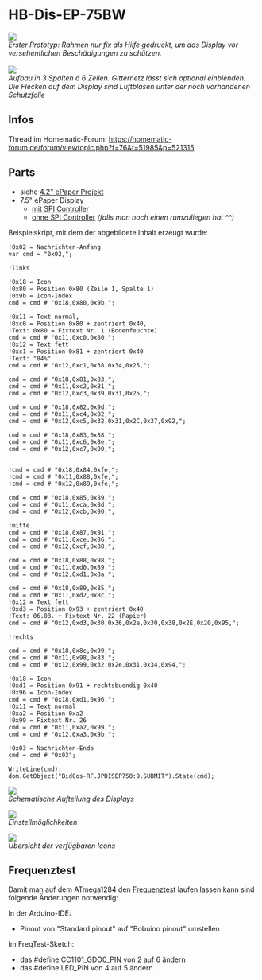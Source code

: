 # HB-Dis-EP-75BW

<img src="Images/IMG_9984.jpg" ></img><br/>
_Erster Prototyp: Rahmen nur fix als Hilfe gedruckt, um das Display vor versehentlichen Beschädigungen zu schützen._<br/><br/>
<img src="Images/Display_Inhalt_Grid.jpeg" ></img><br/>
_Aufbau in 3 Spalten á 6 Zeilen. Gitternetz lässt sich optional einblenden.<br/>_
_Die Flecken auf dem Display sind Luftblasen unter der noch vorhandenen Schutzfolie_<br/>

## Infos
Thread im Homematic-Forum: https://homematic-forum.de/forum/viewtopic.php?f=76&t=51985&p=521315

## Parts
- siehe [4.2" ePaper Projekt](https://github.com/jp112sdl/HB-Dis-EP-42BW#parts)
- 7.5" ePaper Display
  - [mit SPI Controller](https://www.exp-tech.de/displays/e-paper-e-ink/8884/waveshare-7.5-e-ink-display-hat-for-raspberry-pi-640x384?c=1424) 
  - [ohne SPI Controller](https://www.exp-tech.de/displays/e-paper-e-ink/8697/640x384-7.5inch-e-ink-raw-display?c=1424) _(falls man noch einen rumzuliegen hat ^^)_

Beispielskript, mit dem der abgebildete Inhalt erzeugt wurde:<br>
```
!0x02 = Nachrichten-Anfang
var cmd = "0x02,";

!links

!0x18 = Icon
!0x80 = Position 0x80 (Zeile 1, Spalte 1)
!0x9b = Icon-Index
cmd = cmd # "0x18,0x80,0x9b,";

!0x11 = Text normal, 
!0xc0 = Position 0x80 + zentriert 0x40,
!Text: 0x80 = Fixtext Nr. 1 (Bodenfeuchte)
cmd = cmd # "0x11,0xc0,0x80,";
!0x12 = Text fett
!0xc1 = Position 0x81 + zentriert 0x40
!Text: "84%"
cmd = cmd # "0x12,0xc1,0x38,0x34,0x25,";

cmd = cmd # "0x18,0x81,0x83,";
cmd = cmd # "0x11,0xc2,0x81,";
cmd = cmd # "0x12,0xc3,0x39,0x31,0x25,";

cmd = cmd # "0x18,0x82,0x9d,";
cmd = cmd # "0x11,0xc4,0x82,";
cmd = cmd # "0x12,0xc5,0x32,0x31,0x2C,0x37,0x92,";

cmd = cmd # "0x18,0x83,0x88,";
cmd = cmd # "0x11,0xc6,0x8e,";
cmd = cmd # "0x12,0xc7,0x90,";


!cmd = cmd # "0x18,0x84,0xfe,";
!cmd = cmd # "0x11,0x88,0xfe,";
!cmd = cmd # "0x12,0x89,0xfe,";

cmd = cmd # "0x18,0x85,0x89,";
cmd = cmd # "0x11,0xca,0x8d,";
cmd = cmd # "0x12,0xcb,0x90,";

!mitte
cmd = cmd # "0x18,0x87,0x91,";
cmd = cmd # "0x11,0xce,0x86,";
cmd = cmd # "0x12,0xcf,0x88,";

cmd = cmd # "0x18,0x88,0x98,";
cmd = cmd # "0x11,0xd0,0x89,";
cmd = cmd # "0x12,0xd1,0x8a,";

cmd = cmd # "0x18,0x89,0x85,";
cmd = cmd # "0x11,0xd2,0x8c,";
!0x12 = Text fett
!0xd3 = Position 0x93 + zentriert 0x40
!Text: 06.08. + Fixtext Nr. 22 (Papier)
cmd = cmd # "0x12,0xd3,0x30,0x36,0x2e,0x30,0x38,0x2E,0x20,0x95,";

!rechts

cmd = cmd # "0x18,0x8c,0x99,";
cmd = cmd # "0x11,0x98,0x83,";
cmd = cmd # "0x12,0x99,0x32,0x2e,0x31,0x34,0x94,";

!0x18 = Icon
!0xd1 = Position 0x91 + rechtsbuendig 0x40
!0x96 = Icon-Index
cmd = cmd # "0x18,0xd1,0x96,";
!0x11 = Text normal
!0xa2 = Position 0xa2
!0x99 = Fixtext Nr. 26
cmd = cmd # "0x11,0xa2,0x99,";
cmd = cmd # "0x12,0xa3,0x9b,";

!0x03 = Nachrichten-Ende
cmd = cmd # "0x03";

WriteLine(cmd);
dom.GetObject("BidCos-RF.JPDISEP750:9.SUBMIT").State(cmd);
```

<img src="Images/Icon_Text_Matrix.png" ></img><br/>
_Schematische Aufteilung des Displays_<br/>

<img src="Images/CCU_Einstellungen.png" ></img><br/>
_Einstellmöglichkeiten_<br/>

<img src="Images/CCU_Einstellungen_Info.png" ></img><br/>
_Übersicht der verfügbaren Icons_<br/>

## Frequenztest

Damit man auf dem ATmega1284 den [Frequenztest](https://asksinpp.de/Grundlagen/FAQ/Fehlerhafte_CC1101.html#ermittlung-der-cc1101-frequenz) laufen lassen kann sind folgende Änderungen notwendig:

In der Arduino-IDE:
- Pinout von "Standard pinout" auf "Bobuino pinout" umstellen

Im FreqTest-Sketch:
- das #define CC1101_GDO0_PIN von 2 auf 6 ändern
- das #define LED_PIN von 4 auf 5 ändern
